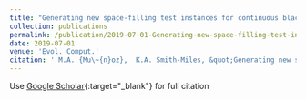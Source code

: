 ```yaml
---
title: "Generating new space-filling test instances for continuous black-box optimization"
collection: publications
permalink: /publication/2019-07-01-Generating-new-space-filling-test-instances-for-continuous-black-box-optimization
date: 2019-07-01
venue: 'Evol. Comput.'
citation: ' M.A. {Mu\~{n}oz},  K.A. Smith-Miles, &quot;Generating new space-filling test instances for continuous black-box optimization.&quot; Evol. Comput., 2019.'
---
```

Use [Google Scholar](https://scholar.google.com/scholar?q=Generating+new+space+filling+test+instances+for+continuous+black+box+optimization){:target="_blank"} for full citation